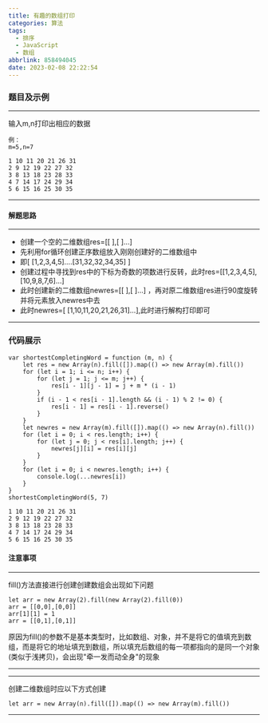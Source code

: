 ```yaml
---
title: 有趣的数组打印
categories: 算法
tags:
  - 排序
  - JavaScript
  - 数组
abbrlink: 858494045
date: 2023-02-08 22:22:54
---
```

### 题目及示例

---
输入m,n打印出相应的数据

```
例：
m=5,n=7

1 10 11 20 21 26 31
2 9 12 19 22 27 32
3 8 13 18 23 28 33
4 7 14 17 24 29 34
5 6 15 16 25 30 35
```
---

#### 解题思路
---
+ 创建一个空的二维数组res=[[ ],[ ]...] 
+ 先利用for循环创建正序数组放入刚刚创建好的二维数组中
+ 即[ [1,2,3,4,5]....[31,32,32,34,35] ]
+ 创建过程中寻找到res中的下标为奇数的项数进行反转，此时res=[[1,2,3,4,5],[10,9,8,7,6]...]
+ 此时创建新的二维数组newres=[[ ],[ ]...] ，再对原二维数组res进行90度旋转并将元素放入newres中去
+ 此时newres=[ [1,10,11,20,21,26,31]...],此时进行解构打印即可

---
### 代码展示
```
var shortestCompletingWord = function (m, n) {
    let res = new Array(n).fill([]).map(() => new Array(m).fill())
    for (let i = 1; i <= n; i++) {
        for (let j = 1; j <= m; j++) {
            res[i - 1][j - 1] = j + m * (i - 1)
        }
        if (i - 1 < res[i - 1].length && (i - 1) % 2 != 0) {
            res[i - 1] = res[i - 1].reverse()
        }
    }
    let newres = new Array(m).fill([]).map(() => new Array(n).fill())
    for (let i = 0; i < res.length; i++) {
        for (let j = 0; j < res[i].length; j++) {
            newres[j][i] = res[i][j]
        }
    }
    for (let i = 0; i < newres.length; i++) {
        console.log(...newres[i])
    }
}
shortestCompletingWord(5, 7)

1 10 11 20 21 26 31
2 9 12 19 22 27 32
3 8 13 18 23 28 33
4 7 14 17 24 29 34
5 6 15 16 25 30 35
```
#### 注意事项
---
fill()方法直接进行创建创建数组会出现如下问题
```
let arr = new Array(2).fill(new Array(2).fill(0))
arr = [[0,0],[0,0]]
arr[1][1] = 1
arr = [[0,1],[0,1]]
```
原因为fill()的参数不是基本类型时，比如数组、对象，并不是将它的值填充到数组，而是将它的地址填充到数组，所以填充后数组的每一项都指向的是同一个对象(类似于浅拷贝)，会出现"牵一发而动全身"的现象

---
---
创建二维数组时应以下方式创建
```
let arr = new Array(n).fill([]).map(() => new Array(m).fill())
```
---